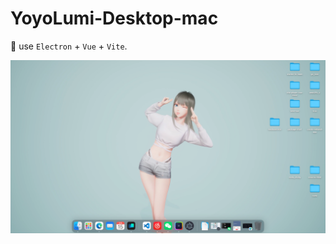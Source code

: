 # YoyoLumi-Desktop-mac

🥳 use `Electron` + `Vue` + `Vite`.


![image](https://github.com/FliPPeDround/Lumi/blob/master/config/lumi.png)
